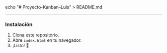 echo "# Proyecto-Kanban–Luis" > README.md

---

### Instalación
1. Clona este repositorio.
2. Abre `index.html` en tu navegador.
3. ¡Listo! 🚀